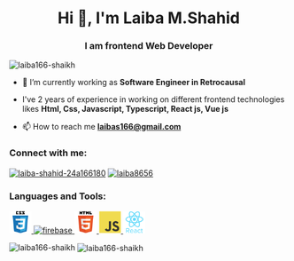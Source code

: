 <h1 align="center">Hi 👋, I'm Laiba M.Shahid</h1>
<h3 align="center">I am frontend Web Developer</h3>

<p align="left"> <img src="https://komarev.com/ghpvc/?username=laiba166-shaikh&label=Profile%20views&color=0e75b6&style=flat" alt="laiba166-shaikh" /> </p>

- 🔭 I’m currently working as **Software Engineer in Retrocausal**

- I've 2 years of experience in working on different frontend technologies likes **Html, Css, Javascript, Typescript, React js, Vue js**

- 📫 How to reach me **laibas166@gmail.com**

<h3 align="left">Connect with me:</h3>
<p align="left">
<a href="https://linkedin.com/in/laiba-shahid-24a166180" target="blank"><img align="center" src="https://cdn.jsdelivr.net/npm/simple-icons@3.0.1/icons/linkedin.svg" alt="laiba-shahid-24a166180" height="30" width="40" /></a>
<a href="https://instagram.com/laiba8656" target="blank"><img align="center" src="https://cdn.jsdelivr.net/npm/simple-icons@3.0.1/icons/instagram.svg" alt="laiba8656" height="30" width="40" /></a>
</p>

<h3 align="left">Languages and Tools:</h3>
<p align="left"> <a href="https://www.w3schools.com/css/" target="_blank"> <img src="https://raw.githubusercontent.com/devicons/devicon/master/icons/css3/css3-original-wordmark.svg" alt="css3" width="40" height="40"/> </a> <a href="https://firebase.google.com/" target="_blank"> <img src="https://www.vectorlogo.zone/logos/firebase/firebase-icon.svg" alt="firebase" width="40" height="40"/> </a> <a href="https://www.w3.org/html/" target="_blank"> <img src="https://raw.githubusercontent.com/devicons/devicon/master/icons/html5/html5-original-wordmark.svg" alt="html5" width="40" height="40"/> </a> <a href="https://developer.mozilla.org/en-US/docs/Web/JavaScript" target="_blank"> <img src="https://raw.githubusercontent.com/devicons/devicon/master/icons/javascript/javascript-original.svg" alt="javascript" width="40" height="40"/> </a> <a href="https://reactjs.org/" target="_blank"> <img src="https://raw.githubusercontent.com/devicons/devicon/master/icons/react/react-original-wordmark.svg" alt="react" width="40" height="40"/> </a> </p>

<p><img align="left" src="https://github-readme-stats.vercel.app/api/top-langs?username=laiba166-shaikh&show_icons=true&locale=en&layout=compact" alt="laiba166-shaikh" /></p>

<p>&nbsp;<img align="center" src="https://github-readme-stats.vercel.app/api?username=laiba166-shaikh&show_icons=true&locale=en" alt="laiba166-shaikh" /></p>

